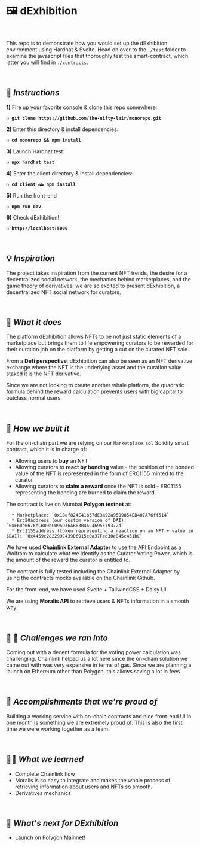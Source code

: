 # 🖼 dExhibition

&nbsp;

This repo is to demonstrate how you would set up the dExhibition environment using Hardhat & Svelte. Head on over to the `./test` folder to examine the javascript files that thoroughly test the smart-contract, which latter you will find in `./contracts`.

&nbsp;

## :page_with_curl:  _Instructions_

**1)** Fire up your favorite console & clone this repo somewhere:

__`❍ git clone https://github.com/the-nifty-lair/monorepo.git`__

**2)** Enter this directory & install dependencies:

__`❍ cd monorepo && npm install`__

**3)** Launch Hardhat test:

__`❍ npx hardhat test`__

**4)** Enter the client directory & install dependencies:

__`❍ cd client && npm install`__

**5)** Run the front-end

__`❍ npm run dev`__

**6)** Check dExhibition!

__`❍ http://localhost:5000`__

&nbsp;

## 💡 _Inspiration_

The project takes inspiration from the current NFT trends, the desire for a decentralized social network, the mechanics behind marketplaces, and the game theory of derivatives; we are so excited to present dExhibition, a decentralized NFT social network for curators. 

&nbsp;
 
## 👾 _What it does_

The platform dExhibition allows NFTs to be not just static elements of a marketplace but brings them to life empowering curators to be rewarded for their curation job on the platform by getting a cut on the curated NFT sale.

From a **Defi perspective**, dExhibition can also be seen as an NFT derivative exchange where the NFT is the underlying asset and the curation value staked it is the NFT derivative.

Since we are not looking to create another whale platform, the quadratic formula behind the reward calculation prevents users with big capital to outclass normal users.

&nbsp;

## 🔮 _How we built it_

For the on-chain part we are relying on our `Marketplace.sol` Solidity smart contract, which it is in charge of:

* Allowing users to **buy** an NFT
* Allowing curators to **react by bonding** value - the position of the bonded value of the NFT is represented in the form of ERC1155 minted to the curator 
* Allowing curators to **claim a reward** once the NFT is sold - ERC1155 representing the bonding are burned to claim the reward.

The contract is live on Mumbai **Polygon testnet** at: 

```
  * Marketplace: `0x18af824E41b37dE3a92a9599854ED407A76ff514`
  * Erc20address (our custom version of DAI):  `0xE60e6676eCB09bC095D36AB83B46C4695F79372d`
  * Erc1155address (token representing a reaction on an NFT + value in $DAI): `0x4459c282299C439D6915e0a37Fed30e045c431bC`
```

We have used **Chainlink External Adapter** to use the API Endpoint as a Wolfram to calculate what we identify as the Curator Voting Power, which is the amount of the reward the curator is entitled to.

The contract is fully tested including the Chainlink External Adapter by using the contracts mocks available on the Chainlink Github.

For the front-end, we have used Svelte + TailwindCSS + Daisy UI.

We are using **Moralis API** to retrieve users & NFTs information in a smooth way.

&nbsp;

## 🔧 🚧 _Challenges we ran into_

Coming out with a decent formula for the voting power calculation was challenging. Chainlink helped us a lot here since the on-chain solution we came out with was very expensive in terms of gas. Since we are planning a launch on Ethereum other than Polygon, this allows saving a lot in fees.

&nbsp;

## 💪 _Accomplishments that we're proud of_

Building a working service with on-chain contracts and nice front-end UI in one month is something we are extremely proud of. This is also the first time we were working together as a team. 

&nbsp;

## 👩‍🏫 _What we learned_

* Complete Chainlink flow
* Moralis is so easy to integrate and makes the whole process of retrieving information about users and NFTs so smooth.
* Derivatives mechanics

&nbsp;

## 🚀 _What's next for DExhibition_

* Launch on Polygon Mainnet!
